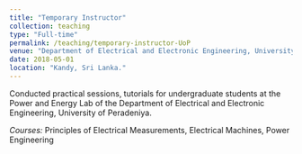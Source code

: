 ```yaml
---
title: "Temporary Instructor"
collection: teaching
type: "Full-time"
permalink: /teaching/temporary-instructor-UoP
venue: "Department of Electrical and Electronic Engineering, University of Peradeniya"
date: 2018-05-01
location: "Kandy, Sri Lanka."
---
```


Conducted practical sessions, tutorials for undergraduate students at the Power and Energy Lab of the Department of Electrical and Electronic Engineering, University of Peradeniya.

*Courses:* Principles of Electrical Measurements, Electrical Machines, Power Engineering